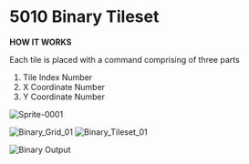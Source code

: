 # 5010 Binary Tileset

**HOW IT WORKS**

Each tile is placed with a command comprising of three parts
1. Tile Index Number
2. X Coordinate Number
3. Y Coordinate Number



![Sprite-0001](https://github.com/user-attachments/assets/5bb1ff03-5e05-4578-8479-55867fc93118)

![Binary_Grid_01](https://github.com/user-attachments/assets/450612da-841f-431e-82e7-59803420f7f8)
![Binary_Tileset_01](https://github.com/user-attachments/assets/27952033-532f-4ddc-b8c4-7a1636663c94)


![Binary Output](https://github.com/user-attachments/assets/0e8a010a-419a-4a38-b07f-bba7f5f1f0ab)

